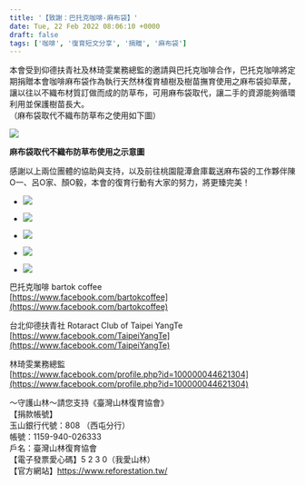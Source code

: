 ```yaml
---
title: '【致謝：巴托克咖啡-麻布袋】'
date: Tue, 22 Feb 2022 08:06:10 +0000
draft: false
tags: ['咖啡', '復育短文分享', '捐贈', '麻布袋']
---
```


本會受到仰德扶青社及林琦雯業務總監的邀請與巴托克咖啡合作，巴托克咖啡將定期捐贈本會咖啡麻布袋作為執行天然林復育植樹及樹苗撫育使用之麻布袋抑草蓆，讓以往以不織布材質訂做而成的防草布，可用麻布袋取代，讓二手的資源能夠循環利用並保護樹苗長大。  
（麻布袋取代不織布防草布之使用如下圖）

![](https://www.reforestation.tw/wp-content/uploads/2022/02/示意圖.jpg)

**麻布袋取代不織布防草布使用之示意圖**

感謝以上兩位團體的協助與支持，以及前往桃園龍潭倉庫載送麻布袋的工作夥伴陳O一、呂O家、顏O毅，本會的復育行動有大家的努力，將更臻完美！

*   ![](https://www.reforestation.tw/wp-content/uploads/2022/02/25801.jpg)
    
*   ![](https://www.reforestation.tw/wp-content/uploads/2022/02/25804.jpg)
    
*   ![](https://www.reforestation.tw/wp-content/uploads/2022/02/25829.jpg)
    
*   ![](https://www.reforestation.tw/wp-content/uploads/2022/02/25830.jpg)
    
*   ![](https://www.reforestation.tw/wp-content/uploads/2022/02/25831.jpg)
    

巴托克咖啡 bartok coffee  
[https://www.facebook.com/bartokcoffee](https://www.facebook.com/bartokcoffee)

台北仰德扶青社 Rotaract Club of Taipei YangTe  
[https://www.facebook.com/TaipeiYangTe](https://www.facebook.com/TaipeiYangTe)

林琦雯業務總監  
[https://www.facebook.com/profile.php?id=100000044621304](https://www.facebook.com/profile.php?id=100000044621304)

～守護山林～請您支持《臺灣山林復育協會》  
【捐款帳號】  
玉山銀行代號：808 （西屯分行）  
帳號：1159-940-026333  
戶名：臺灣山林復育協會  
【電子發票愛心碼】5 2 3 0（我愛山林）  
【官方網站】https://www.reforestation.tw/